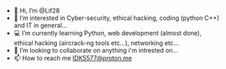 - 👋 Hi, I’m @Lif28
- 👀 I’m interested in Cyber-security, ethical hacking, coding (python C++) and IT in general...
- 💻️ I’m currently learning Python, web development (almost done), ethical hacking (aircrack-ng tools etc...), networking etc...
- 👥️ I’m looking to collaborate on anything i'm intrested on...
- 📫 How to reach me IDK5577@proton.me


<!---
Lif28/Lif28 is a ✨ special ✨ repository because its `README.md` (this file) appears on your GitHub profile.
You can click the Preview link to take a look at your changes.
--->
